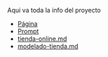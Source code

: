 Aqui va toda la info del proyecto
- [Página](https://sssccv.github.io/Proyecto_E-Commerce_SSSR/)
- [Prompt](/prompt.md)
- [tienda-online.md](/docs/practica-10/tienda.md)
- [modelado-tienda.md](https://sssccv.github.io/Proyecto_E-Commerce_SSSR/practica-11) 

